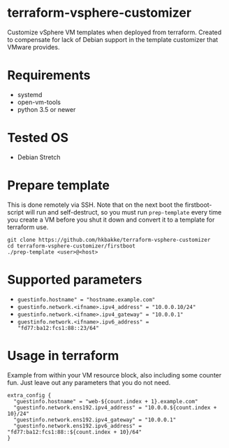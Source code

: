 # terraform-vsphere-customizer
Customize vSphere VM templates when deployed from terraform. Created to compensate for lack of
Debian support in the template customizer that VMware provides.

# Requirements
* systemd
* open-vm-tools
* python 3.5 or newer

# Tested OS
* Debian Stretch

# Prepare template
This is done remotely via SSH. Note that on the next boot the firstboot-script will run and self-destruct, so you must run `prep-template` every time you create a VM before you shut it down and convert it to a template for terraform use.

    git clone https://github.com/hkbakke/terraform-vsphere-customizer
    cd terraform-vsphere-customizer/firstboot
    ./prep-template <user>@<host>

# Supported parameters
* `guestinfo.hostname" = "hostname.example.com"`
* `guestinfo.network.<ifname>.ipv4_address" = "10.0.0.10/24"`
* `guestinfo.network.<ifname>.ipv4_gateway" = "10.0.0.1"`
* `guestinfo.network.<ifname>.ipv6_address" = "fd77:ba12:fcs1:88::23/64"`

# Usage in terraform
Example from within your VM resource block, also including some counter fun. Just leave out any parameters that you do not need.

    extra_config {
      "guestinfo.hostname" = "web-${count.index + 1}.example.com"
      "guestinfo.network.ens192.ipv4_address" = "10.0.0.${count.index + 10}/24"
      "guestinfo.network.ens192.ipv4_gateway" = "10.0.0.1"
      "guestinfo.network.ens192.ipv6_address" = "fd77:ba12:fcs1:88::${count.index + 10}/64"
    }
